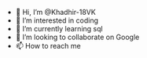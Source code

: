 - 👋 Hi, I’m @Khadhir-18VK
- 👀 I’m interested in coding
- 🌱 I’m currently learning sql
- 💞️ I’m looking to collaborate on Google 
- 📫 How to reach me 

<!---
Khadhir-18VK/Khadhir-18VK is a ✨ special ✨ repository because its `README.md` (this file) appears on your GitHub profile.
You can click the Preview link to take a look at your changes.
--->
